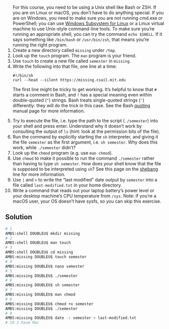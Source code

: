 <ol>
For this course, you need to be using a Unix shell like Bash or ZSH. If you
are on Linux or macOS, you don’t have to do anything special. If you are on
Windows, you need to make sure you are not running cmd.exe or PowerShell;
you can use <a href="https://docs.microsoft.com/en-us/windows/wsl/">Windows Subsystem for
Linux</a> or a Linux virtual
machine to use Unix-style command-line tools. To make sure you’re running
an appropriate shell, you can try the command <code class="language-plaintext highlighter-rouge">echo $SHELL</code>. If it says
something like <code class="language-plaintext highlighter-rouge">/bin/bash</code> or <code class="language-plaintext highlighter-rouge">/usr/bin/zsh</code>, that means you’re running the
right program.</li>
  <li>Create a new directory called <code class="language-plaintext highlighter-rouge">missing</code> under <code class="language-plaintext highlighter-rouge">/tmp</code>.</li>
  <li>Look up the <code class="language-plaintext highlighter-rouge">touch</code> program. The <code class="language-plaintext highlighter-rouge">man</code> program is your friend.</li>
  <li>Use <code class="language-plaintext highlighter-rouge">touch</code> to create a new file called <code class="language-plaintext highlighter-rouge">semester</code> in <code class="language-plaintext highlighter-rouge">missing</code>.</li>
  <li>Write the following into that file, one line at a time:
    <div class="language-plaintext highlighter-rouge"><div class="highlight"><pre class="highlight"><code>#!/bin/sh
curl --head --silent https://missing.csail.mit.edu
</code></pre></div>    </div>
    <p>The first line might be tricky to get working. It’s helpful to know that
<code class="language-plaintext highlighter-rouge">#</code> starts a comment in Bash, and <code class="language-plaintext highlighter-rouge">!</code> has a special meaning even within
double-quoted (<code class="language-plaintext highlighter-rouge">"</code>) strings. Bash treats single-quoted strings (<code class="language-plaintext highlighter-rouge">'</code>)
differently: they will do the trick in this case. See the Bash
<a href="https://www.gnu.org/software/bash/manual/html_node/Quoting.html">quoting</a>
manual page for more information.</p>
  </li>
  <li>Try to execute the file, i.e. type the path to the script (<code class="language-plaintext highlighter-rouge">./semester</code>)
into your shell and press enter. Understand why it doesn’t work by
consulting the output of <code class="language-plaintext highlighter-rouge">ls</code> (hint: look at the permission bits of the
file).</li>
  <li>Run the command by explicitly starting the <code class="language-plaintext highlighter-rouge">sh</code> interpreter, and giving it
the file <code class="language-plaintext highlighter-rouge">semester</code> as the first argument, i.e. <code class="language-plaintext highlighter-rouge">sh semester</code>. Why does
this work, while <code class="language-plaintext highlighter-rouge">./semester</code> didn’t?</li>
  <li>Look up the <code class="language-plaintext highlighter-rouge">chmod</code> program (e.g. use <code class="language-plaintext highlighter-rouge">man chmod</code>).</li>
  <li>Use <code class="language-plaintext highlighter-rouge">chmod</code> to make it possible to run the command <code class="language-plaintext highlighter-rouge">./semester</code> rather than
having to type <code class="language-plaintext highlighter-rouge">sh semester</code>. How does your shell know that the file is
supposed to be interpreted using <code class="language-plaintext highlighter-rouge">sh</code>? See this page on the
<a href="https://en.wikipedia.org/wiki/Shebang_(Unix)">shebang</a> line for more
information.</li>
  <li>Use <code class="language-plaintext highlighter-rouge">|</code> and <code class="language-plaintext highlighter-rouge">&gt;</code> to write the “last modified” date output by
<code class="language-plaintext highlighter-rouge">semester</code> into a file called <code class="language-plaintext highlighter-rouge">last-modified.txt</code> in your home
directory.</li>
  <li>Write a command that reads out your laptop battery’s power level or your
desktop machine’s CPU temperature from <code class="language-plaintext highlighter-rouge">/sys</code>. Note: if you’re a macOS
    user, your OS doesn’t have sysfs, so you can skip this exercise. </ol>

## Solution

```bash
# 1
AMBS:shell DOUBLEU$ mkdir missing
# 2
AMBS:shell DOUBLEU$ man touch
# 3
AMBS:shell DOUBLEU$ cd missing
AMBS:missing DOUBLEU$ touch semester
# 4
AMBS:missing DOUBLEU$ nano semester 
# 5
AMBS:missing DOUBLEU$ ./semester
# 6 
AMBS:missing DOUBLEU$ sh semester
# 7 
AMBS:missing DOUBLEU$ man chmod
# 8
AMBS:missing DOUBLEU$ chmod +x semester
AMBS:missing DOUBLEU$ ./semester
# 9
AMBS:missing DOUBLEU$ date -r semester > last-modified.txt 
# 10 I have Mac
```

